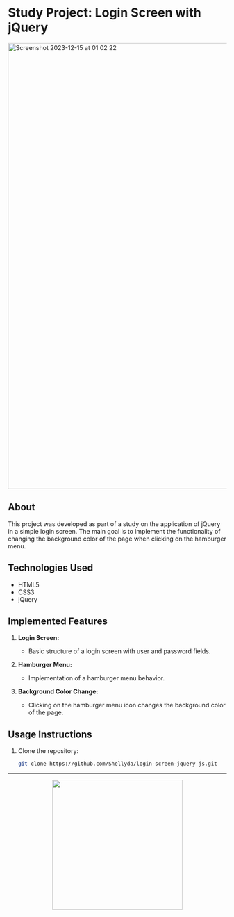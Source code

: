 # Study Project: Login Screen with jQuery

<img width="1028" alt="Screenshot 2023-12-15 at 01 02 22" src="https://github.com/Shellyda/login-screen-jquery-js/assets/69990297/fd324812-5489-485f-a19c-1ba81a0ad471">

<br />

## About
This project was developed as part of a study on the application of jQuery in a simple login screen. The main goal is to implement the functionality of changing the background color of the page when clicking on the hamburger menu.

## Technologies Used

- HTML5
- CSS3
- jQuery

## Implemented Features

1. **Login Screen:**
   - Basic structure of a login screen with user and password fields.

2. **Hamburger Menu:**
   - Implementation of a hamburger menu behavior.

3. **Background Color Change:**
   - Clicking on the hamburger menu icon changes the background color of the page.

## Usage Instructions

1. Clone the repository:
   ```bash
   git clone https://github.com/Shellyda/login-screen-jquery-js.git
   ```
---
<p align=center>
<img src="banner.jpg" height=300 />
</p>
